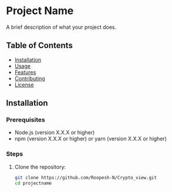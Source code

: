 # Project Name

A brief description of what your project does.

## Table of Contents

- [Installation](#installation)
- [Usage](#usage)
- [Features](#features)
- [Contributing](#contributing)
- [License](#license)

## Installation

### Prerequisites

- Node.js (version X.X.X or higher)
- npm (version X.X.X or higher) or yarn (version X.X.X or higher)

### Steps

1. Clone the repository:

   ```bash
   git clone https://github.com/Roopesh-N/Crypto_view.git
   cd projectname
